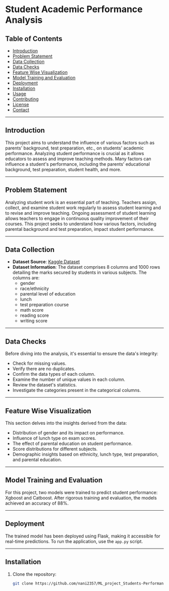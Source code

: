 # Student Academic Performance Analysis

## Table of Contents

- [Introduction](#introduction)
- [Problem Statement](#problem-statement)
- [Data Collection](#data-collection)
- [Data Checks](#data-checks)
- [Feature Wise Visualization](#feature-wise-visualization)
- [Model Training and Evaluation](#model-training-and-evaluation)
- [Deployment](#deployment)
- [Installation](#installation)
- [Usage](#usage)
- [Contributing](#contributing)
- [License](#license)
- [Contact](#contact)

---

## Introduction

This project aims to understand the influence of various factors such as parents' background, test preparation, etc., on students' academic performance. Analyzing student performance is crucial as it allows educators to assess and improve teaching methods. Many factors can influence a student's performance, including the parents' educational background, test preparation, student health, and more.

---

## Problem Statement

Analyzing student work is an essential part of teaching. Teachers assign, collect, and examine student work regularly to assess student learning and to revise and improve teaching. Ongoing assessment of student learning allows teachers to engage in continuous quality improvement of their courses. This project seeks to understand how various factors, including parental background and test preparation, impact student performance.

---

## Data Collection

- **Dataset Source**: [Kaggle Dataset](https://www.kaggle.com/datasets/spscientist/students-performance-in-exams?datasetId=74977)
- **Dataset Information**: The dataset comprises 8 columns and 1000 rows detailing the marks secured by students in various subjects. The columns are:
  - gender
  - race/ethnicity
  - parental level of education
  - lunch
  - test preparation course
  - math score
  - reading score
  - writing score

---

## Data Checks

Before diving into the analysis, it's essential to ensure the data's integrity:
- Check for missing values.
- Verify there are no duplicates.
- Confirm the data types of each column.
- Examine the number of unique values in each column.
- Review the dataset's statistics.
- Investigate the categories present in the categorical columns.

---

## Feature Wise Visualization

This section delves into the insights derived from the data:
- Distribution of gender and its impact on performance.
- Influence of lunch type on exam scores.
- The effect of parental education on student performance.
- Score distributions for different subjects.
- Demographic insights based on ethnicity, lunch type, test preparation, and parental education.

---

## Model Training and Evaluation

For this project, two models were trained to predict student performance: Xgboost and Catboost. After rigorous training and evaluation, the models achieved an accuracy of 88%.

---

## Deployment

The trained model has been deployed using Flask, making it accessible for real-time predictions. To run the application, use the `app.py` script.

---

## Installation

1. Clone the repository:
   ```sh
   git clone https://github.com/nani2357/ML_project_Students-Performance-in-Exams_with-Deployment.git

